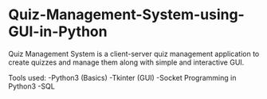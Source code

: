 # Quiz-Management-System-using-GUI-in-Python
Quiz Management System is a client-server quiz management application to create quizzes and manage them along with simple and interactive GUI. 

Tools used: 
-Python3 (Basics)
-Tkinter (GUI)
-Socket Programming in Python3
-SQL
